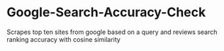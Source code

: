 # Google-Search-Accuracy-Check
Scrapes top ten sites from google based on a query and reviews search ranking accuracy with cosine similarity
